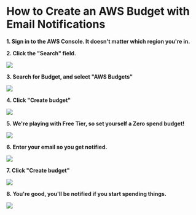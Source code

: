# How to Create an AWS Budget with Email Notifications

**1. Sign in to the AWS Console. It doesn't matter which region you're in.**

**2. Click the "Search" field.**

![](https://ajeuwbhvhr.cloudimg.io/colony-recorder.s3.amazonaws.com/files/2023-06-15/ab0ca985-7cc5-4ad2-bcf1-eeb6cb4c86c7/ascreenshot.jpeg?tl_px=0,0&br_px=746,420&force_format=png&width=560&wat_scale=50&wat=1&wat_opacity=0.7&wat_gravity=northwest&wat_url=https://colony-recorder.s3.us-west-1.amazonaws.com/images/watermarks/FB923C_standard.png&wat_pad=162,-2)

**3. Search for Budget, and select "AWS Budgets"**

![](https://ajeuwbhvhr.cloudimg.io/colony-recorder.s3.amazonaws.com/files/2023-06-15/95398f0f-2598-49aa-b1b2-309638e67947/ascreenshot.jpeg?tl_px=150,0&br_px=896,420&force_format=png&width=560&wat_scale=50&wat=1&wat_opacity=0.7&wat_gravity=northwest&wat_url=https://colony-recorder.s3.us-west-1.amazonaws.com/images/watermarks/FB923C_standard.png&wat_pad=262,139)

**4. Click "Create budget"**

![](https://ajeuwbhvhr.cloudimg.io/colony-recorder.s3.amazonaws.com/files/2023-06-15/2c6a04de-c844-435f-bc52-0dd8f39f4fef/ascreenshot.jpeg?tl_px=810,0&br_px=1556,420&force_format=png&width=560&wat_scale=50&wat=1&wat_opacity=0.7&wat_gravity=northwest&wat_url=https://colony-recorder.s3.us-west-1.amazonaws.com/images/watermarks/FB923C_standard.png&wat_pad=373,125)

**5. We're playing with Free Tier, so set yourself a Zero spend budget!**

![](https://ajeuwbhvhr.cloudimg.io/colony-recorder.s3.amazonaws.com/files/2023-06-15/1e9b205a-d38b-4b56-b6d3-e8634da065d5/ascreenshot.jpeg?tl_px=43,303&br_px=789,723&force_format=png&width=560&wat_scale=50&wat=1&wat_opacity=0.7&wat_gravity=northwest&wat_url=https://colony-recorder.s3.us-west-1.amazonaws.com/images/watermarks/FB923C_standard.png&wat_pad=262,139)

**6. Enter your email so you get notified.**

![](https://ajeuwbhvhr.cloudimg.io/colony-recorder.s3.amazonaws.com/files/2023-06-15/f70e19f0-a972-49a4-91cd-2e6f587fe062/ascreenshot.jpeg?tl_px=0,297&br_px=746,717&force_format=png&width=560&wat_scale=50&wat=1&wat_opacity=0.7&wat_gravity=northwest&wat_url=https://colony-recorder.s3.us-west-1.amazonaws.com/images/watermarks/FB923C_standard.png&wat_pad=262,139)

**7. Click "Create budget"**

![](https://ajeuwbhvhr.cloudimg.io/colony-recorder.s3.amazonaws.com/files/2023-06-15/8a27d918-751f-4ebe-a99c-14f1dfa3c498/ascreenshot.jpeg?tl_px=519,548&br_px=1265,968&force_format=png&width=560&wat_scale=50&wat=1&wat_opacity=0.7&wat_gravity=northwest&wat_url=https://colony-recorder.s3.us-west-1.amazonaws.com/images/watermarks/FB923C_standard.png&wat_pad=262,236)

**8. You're good, you'll be notified if you start spending things.**

![](https://ajeuwbhvhr.cloudimg.io/colony-recorder.s3.amazonaws.com/files/2023-06-15/e2e2bfbd-fbd0-4fad-be0f-d7574e4deb16/ascreenshot.jpeg?tl_px=810,0&br_px=1556,420&force_format=png&width=560&wat_scale=50&wat=1&wat_opacity=0.7&wat_gravity=northwest&wat_url=https://colony-recorder.s3.us-west-1.amazonaws.com/images/watermarks/FB923C_standard.png&wat_pad=466,27)
